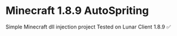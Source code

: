 # Minecraft 1.8.9 AutoSpriting
Simple Minecraft dll injection project
Tested on Lunar Client 1.8.9 ✅